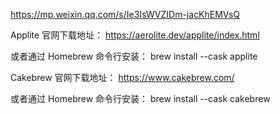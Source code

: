 https://mp.weixin.qq.com/s/Ie3IsWVZIDm-jacKhEMVsQ

Applite 官网下载地址：
https://aerolite.dev/applite/index.html

或者通过 Homebrew 命令行安装：
brew install --cask applite

Cakebrew 官网下载地址：
https://www.cakebrew.com/

或者通过 Homebrew 命令行安装：
brew install --cask cakebrew